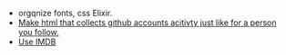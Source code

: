* orgqnize fonts, css
Elixir.
* [Make html that collects github accounts acitivty just like for a person you follow. ](https://developer.github.com/v3/activity/feeds/)
* [Use IMDB](https://datasets.imdbws.com/)


